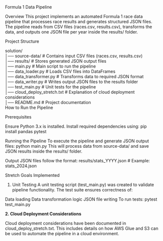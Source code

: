 Formula 1 Data Pipeline

Overview
This project implements an automated Formula 1 race data pipeline that processes race results and generates structured JSON files. The pipeline reads from CSV files (races.csv, results.csv), transforms the data, and outputs one JSON file per year inside the results/ folder.

Project Structure

solution/  
│── source-data/        # Contains input CSV files (races.csv, results.csv)  
│── results/            # Stores generated JSON output files  
│── main.py             # Main script to run the pipeline  
│── data_loader.py      # Loads CSV files into DataFrames  
│── data_transformer.py # Transforms data to required JSON format  
│── data_writer.py      # Writes output JSON files to the results folder  
│── test_main.py        # Unit tests for the pipeline  
│── cloud_deploy_stretch.txt # Explanation of cloud deployment considerations  
│── README.md           # Project documentation  
How to Run the Pipeline

Prerequisites

Ensure Python 3.x is installed.
Install required dependencies using:
pip install pandas pytest

Running the Pipeline
To execute the pipeline and generate JSON output files:
python main.py
This will process data from source-data/ and save JSON results inside the results/ folder.

Output JSON files follow the format:
results/stats_YYYY.json  # Example: stats_2024.json


Stretch Goals Implemented
1. Unit Testing
A unit testing script (test_main.py) was created to validate pipeline functionality.
The test suite ensures correctness of:

Data loading
Data transformation logic
JSON file writing
To run tests:
pytest test_main.py

**2. Cloud Deployment Considerations**

Cloud deployment considerations have been documented in cloud_deploy_stretch.txt.
This includes details on how AWS Glue and S3 can be used to automate the pipeline in a cloud environment.
